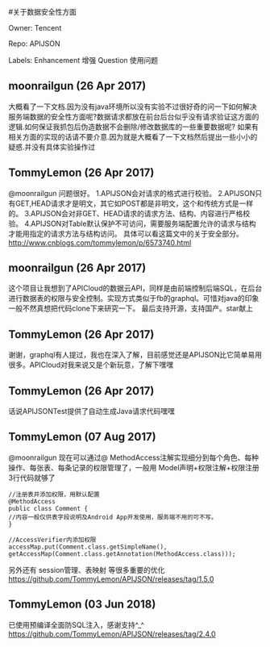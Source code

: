 #关于数据安全性方面

Owner: Tencent

Repo: APIJSON

Labels: Enhancement 增强 Question 使用问题 

## moonrailgun (26 Apr 2017)

大概看了一下文档.因为没有java环境所以没有实验不过很好奇的问一下如何解决服务端数据的安全性方面呢?数据请求都放在前台后台似乎没有请求验证这方面的逻辑.如何保证我抓包后伪造数据不会删除/修改数据库的一些重要数据呢?
如果有相关方面的实现的话请不要介意.因为就是大概看了一下文档然后提出一些小小的疑惑.并没有具体实验操作过

## TommyLemon (26 Apr 2017)

@moonrailgun 问题很好。
1.APIJSON会对请求的格式进行校验。
2.APIJSON只有GET,HEAD请求才是明文，其它如POST都是非明文，这个和传统方式是一样的。
3.APIJSON会对非GET、HEAD请求的请求方法、结构、内容进行严格校验。
4.APIJSON对Table默认保护不可访问，需要服务端配置允许的请求与结构才能用指定的请求方法与结构访问。
具体可以看这篇文中的关于安全部分。
http://www.cnblogs.com/tommylemon/p/6573740.html

## moonrailgun (26 Apr 2017)

这个项目让我想到了APICloud的数据云API，同样是由前端控制后端SQL，在后台进行数据表的权限与安全控制。实现方式类似于fb的graphql。可惜对java的印象一般不然真想把代码clone下来研究一下。
最后支持开源，支持国产。star献上

## TommyLemon (26 Apr 2017)

谢谢，graphql有人提过，我也在深入了解，目前感觉还是APIJSON比它简单易用很多。APICloud对我来说又是个新玩意，了解下嘿嘿

## TommyLemon (26 Apr 2017)

话说APIJSONTest提供了自动生成Java请求代码嘿嘿

## TommyLemon (07 Aug 2017)

@moonrailgun 现在可以通过@ MethodAccess注解实现细分到每个角色、每种操作、每张表、每条记录的权限管理了，一般用 Model声明+权限注解+权限注册 3行代码就够了

```
//注册表并添加权限，用默认配置
@MethodAccess
public class Comment {
//内容一般仅供表字段说明及Android App开发使用，服务端不用的可不写。
}

//AccessVerifier内添加权限
accessMap.put(Comment.class.getSimpleName(), getAccessMap(Comment.class.getAnnotation(MethodAccess.class)));
```

另外还有 session管理、表映射 等很多重要的优化
https://github.com/TommyLemon/APIJSON/releases/tag/1.5.0

## TommyLemon (03 Jun 2018)

已使用预编译全面防SQL注入，感谢支持^_^
https://github.com/TommyLemon/APIJSON/releases/tag/2.4.0

